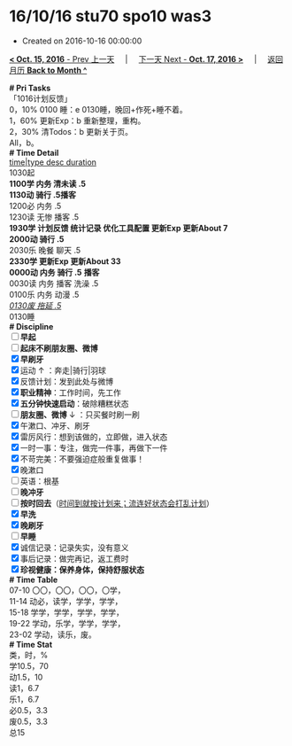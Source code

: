 # 16/10/16 stu70 spo10 was3

- Created on 2016-10-16 00:00:00

[**< Oct. 15, 2016** - Prev 上一天](_archived/lifelogs/2016/10/d15.md) &nbsp; &nbsp; | &nbsp; &nbsp; [下一天 Next - **Oct. 17, 2016 >**](_archived/lifelogs/2016/10/d17.md) &nbsp; &nbsp; |  &nbsp; &nbsp; [返回月历 **Back to Month ^**](_archived/lifelogs/2016/10/index.md)
<br/><div><div><div><b># Pri Tasks</b></div></div><div>「1016计划反馈」</div><div>0，10% 0100 睡：e 0130睡，晚回+作死+睡不着。</div><div><div>1，60% 更新Exp：b 重新整理，重构。</div><div>2，30% 清Todos：b 更新关于页。</div><div>All，b。</div><div><b># Time Detail</b></div><div><u>time|type desc duration</u></div><div>1030起</div><div><b>1100学 内务 清未读 .5</b></div><div><b>1130动 骑行 .5</b><b>播客</b></div><div>1200必 内务 .5</div><div>1230读 无惨 播客 .5</div><div><b>1930学 计划反馈 统计记录 优化工具配置 更新Exp 更新About 7</b></div><div><b>2000动 骑行 .5</b></div><div>2030乐 晚餐 聊天 .5</div><div><b>2330学 更新Exp 更新About 3</b><b>3</b></div><div><b>0000动 内务 骑行 .5</b> <b>播客</b></div><div>0030读 内务 播客 洗澡 .5</div><div>0100乐 内务 动漫 .5</div><div><u><i>0130废 拖延 .5</i></u></div><div>0130睡</div><div><b># Discipline</b></div><div><b><input type="checkbox"/></b><b>早起</b></div><div><input type="checkbox"/><b>起床不刷</b><b>朋友圈、微博</b></div><div><input checked="true" type="checkbox"/><b>早刷牙</b></div><div><input checked="true" type="checkbox"/>运动 ↑ ：奔走|骑行|羽球</div><div><input checked="true" type="checkbox"/>反馈计划：发到此处与微博</div><div><input checked="true" type="checkbox"/><b>职业精神</b>：工作时间，先工作</div><div><input checked="true" type="checkbox"/><b>五分钟快速启动</b>：破除糟糕状态</div><div><input type="checkbox"/><b>朋友圈、微博</b> ↓ ：只买餐时刷一刷</div><div><input checked="true" type="checkbox"/>午漱口、冲牙、刷牙</div><div><input checked="true" type="checkbox"/>雷厉风行：想到该做的，立即做，进入状态</div><div><input checked="true" type="checkbox"/>一时一事：专注，做完一件事，再做下一件</div><div><input checked="true" type="checkbox"/>不苛完美：不要强迫症般重复做事！</div><div><input checked="true" type="checkbox"/>晚漱口</div><div><input type="checkbox"/>英语：根基</div><div><b><input type="checkbox"/></b><b>晚冲牙</b></div><div><u><input type="checkbox"/></u><b>按时回去</b>（<u>时间到就按计划来；流连好状态会打乱计划</u>）</div><div><input checked="true" type="checkbox"/><b>早洗</b></div><div><b><input checked="true" type="checkbox"/></b><b>晚刷牙</b></div><div><input type="checkbox"/><b>早睡</b></div><div><input checked="true" type="checkbox"/>诚信记录：记录失实，没有意义</div><div><input checked="true" type="checkbox"/>事后记录：做完再记，返工费时</div><div><b><input checked="true" type="checkbox"/></b><b>珍视健康：保养身体，保持舒服状态</b></div><div><b># Time Table</b></div><div>07-10 〇〇，〇〇，〇〇，〇学，</div><div>11-14 动必，读学，学学，学学，</div><div>15-18 学学，学学，学学，学学，</div><div>19-22 学动，乐学，学学，学学，</div><div>23-02 学动，读乐，废。</div><div><b># Time Stat</b></div><div>类，时，%</div><div>学10.5，70</div><div>动1.5，10</div><div>读1，6.7</div><div>乐1，6.7</div><div>必0.5，3.3</div><div>废0.5，3.3</div><div>总15</div>
